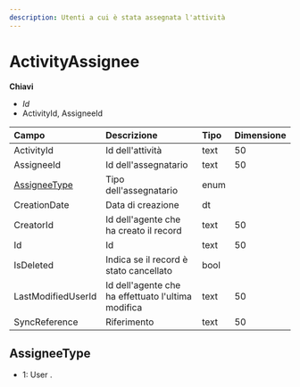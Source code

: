 ```yaml
---
description: Utenti a cui è stata assegnata l'attività
---
```


# ActivityAssignee

**Chiavi**

* _Id_
* ActivityId, AssigneeId

| Campo | Descrizione | Tipo | Dimensione |
| :--- | :--- | :--- | :--- |
| ActivityId | Id dell'attività | text | 50 |
| AssigneeId | Id dell'assegnatario | text | 50 |
| [AssigneeType](activityassignee.md#assigneetype) | Tipo dell'assegnatario | enum |  |
| CreationDate | Data di creazione | dt |  |
| CreatorId | Id dell'agente che ha creato il record | text | 50 |
| Id | Id | text | 50 |
| IsDeleted | Indica se il record è stato cancellato | bool |  |
| LastModifiedUserId | Id dell'agente che ha effettuato l'ultima modifica | text | 50 |
| SyncReference | Riferimento | text | 50 |

## AssigneeType

* 1: User
.